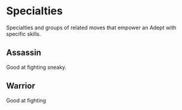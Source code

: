 <!-- Do NOT edit this file directly. It is compiled from pages in the "source" directory. -->
# Specialties

Specialties and groups of related moves that empower an Adept with specific skills.

## Assassin

Good at fighting sneaky.

## Warrior

Good at fighting